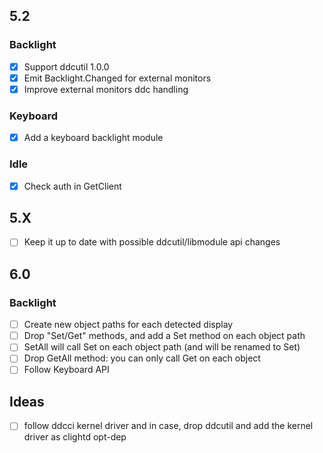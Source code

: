 ## 5.2

### Backlight
- [x] Support ddcutil 1.0.0
- [x] Emit Backlight.Changed for external monitors
- [x] Improve external monitors ddc handling

### Keyboard
- [x] Add a keyboard backlight module

### Idle
- [x] Check auth in GetClient

## 5.X
- [ ] Keep it up to date with possible ddcutil/libmodule api changes

## 6.0

### Backlight
- [ ] Create new object paths for each detected display
- [ ] Drop "Set/Get" methods, and add a Set method on each object path
- [ ] SetAll will call Set on each object path (and will be renamed to Set)
- [ ] Drop GetAll method: you can only call Get on each object
- [ ] Follow Keyboard API

## Ideas
- [ ] follow ddcci kernel driver and in case, drop ddcutil and add the kernel driver as clightd opt-dep
